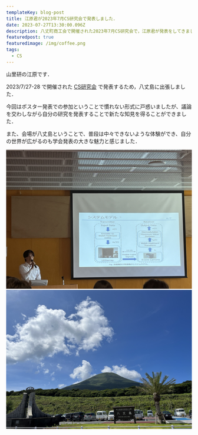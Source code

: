 ```yaml
---
templateKey: blog-post
title: 江原君が2023年7月CS研究会で発表しました．
date: 2023-07-27T13:30:00.096Z
description: 八丈町商工会で開催された2023年7月CS研究会で，江原君が発表をしてきました．
featuredpost: true
featuredimage: /img/coffee.png
tags:
  - CS
---
```


山里研の江原です．

2023/7/27-28 で開催された [CS研究会](https://ken.ieice.org/ken/program/index.php?tgs_regid=ecec53c667f82e36f3ca895d330cbae537cd64c0d51d157ac98979e0f4dcf9f1&tgid=IEICE-CS) で発表するため，八丈島に出張しました．

今回はポスター発表での参加ということで慣れない形式に戸惑いましたが、議論を交わしながら自分の研究を発表することで新たな知見を得ることができました．

また、会場が八丈島ということで、普段は中々できないような体験ができ、自分の世界が広がるのも学会発表の大きな魅力と感じました．

![cs_presen](./20230727-hac_presen.jpg)
![cs_land](./20230727-hac_land.jpg)

